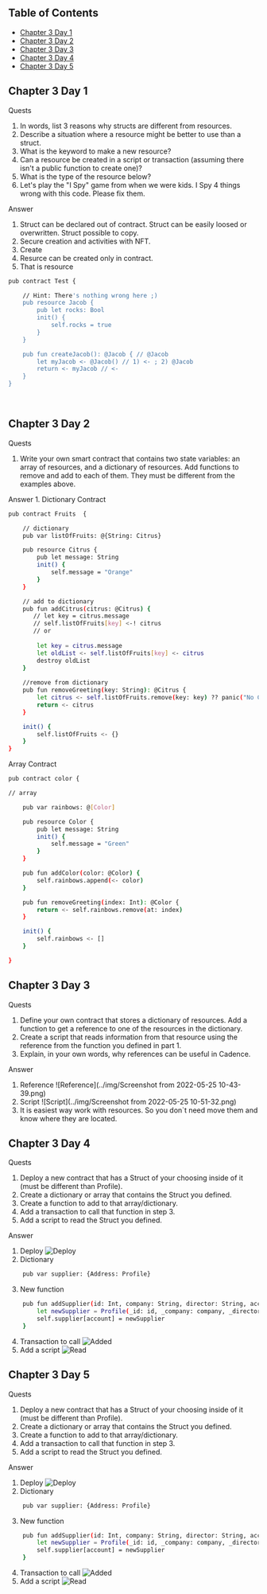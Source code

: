 ## Table of Contents
- [Chapter 3 Day 1](#Chapter-3-Day-1)
- [Chapter 3 Day 2](#Chapter-3-Day-2)
- [Chapter 3 Day 3](#Chapter-3-Day-3)
- [Chapter 3 Day 4](#Chapter-3-Day-4)
- [Chapter 3 Day 5](#Chapter-3-Day-5)

## Chapter 3 Day 1
Quests
1. In words, list 3 reasons why structs are different from resources.
2. Describe a situation where a resource might be better to use than a struct.
3. What is the keyword to make a new resource?
4. Can a resource be created in a script or transaction (assuming there isn't a public function to create one)?
5. What is the type of the resource below?
6. Let's play the "I Spy" game from when we were kids. I Spy 4 things wrong with this code. Please fix them.

Answer
1. Struct can be declared out of contract. Struct can be easily loosed or overwritten. Struct possible to copy. 
2. Secure creation and activities with NFT.
3. Create
4. Resurce can be created only in contract. 
5. That is resource
```bash
pub contract Test {

    // Hint: There's nothing wrong here ;)
    pub resource Jacob {
        pub let rocks: Bool
        init() {
            self.rocks = true
        }
    }

    pub fun createJacob(): @Jacob { // @Jacob
        let myJacob <- @Jacob() // 1) <- ; 2) @Jacob 
        return <- myJacob // <- 
    }
}

```
<br>



## Chapter 3 Day 2
Quests
1. Write your own smart contract that contains two state variables: an array of resources, and a dictionary of resources. Add functions to remove and add to each of them. They must be different from the examples above.


Answer
1. 
Dictionary Contract <br>

```bash
pub contract Fruits  {

    // dictionary 
    pub var listOfFruits: @{String: Citrus}

    pub resource Citrus {
        pub let message: String
        init() {
            self.message = "Orange"
        }
    }

    // add to dictionary
    pub fun addCitrus(citrus: @Citrus) {
       // let key = citrus.message
       // self.listOfFruits[key] <-! citrus
       // or 
        
        let key = citrus.message
        let oldList <- self.listOfFruits[key] <- citrus
        destroy oldList
    }
    
    //remove from dictionary 
    pub fun removeGreeting(key: String): @Citrus {
        let citrus <- self.listOfFruits.remove(key: key) ?? panic("No Citrus")
        return <- citrus
    }

    init() {
        self.listOfFruits <- {}
    }
}
```
Array Contract <br>
 
```bash
pub contract color {

// array 

    pub var rainbows: @[Color]

    pub resource Color {
        pub let message: String
        init() {
            self.message = "Green"
        }
    }

    pub fun addColor(color: @Color) {
        self.rainbows.append(<- color)
    }

    pub fun removeGreeting(index: Int): @Color {
        return <- self.rainbows.remove(at: index)
    }

    init() {
        self.rainbows <- []
    }

}
```

## Chapter 3 Day 3
Quests
1. Define your own contract that stores a dictionary of resources. Add a function to get a reference to one of the resources in the dictionary.
2. Create a script that reads information from that resource using the reference from the function you defined in part 1.
3. Explain, in your own words, why references can be useful in Cadence.

Answer
1. Reference
![Reference](../img/Screenshot from 2022-05-25 10-43-39.png)
2. Script
![Script](../img/Screenshot from 2022-05-25 10-51-32.png)
3. It is easiest way work with resources. So you don`t need move them and know where they are located.


## Chapter 3 Day 4
Quests
1. Deploy a new contract that has a Struct of your choosing inside of it (must be different than Profile).
2. Create a dictionary or array that contains the Struct you defined.
3. Create a function to add to that array/dictionary.
4. Add a transaction to call that function in step 3.
5. Add a script to read the Struct you defined.

Answer
1. Deploy
![Deploy](../img/chapter_2.0_day_4/deploy.png)
2. Dictionary
```bash
    pub var supplier: {Address: Profile}
```
3. New function

```bash
    pub fun addSupplier(id: Int, company: String, director: String, account: Address) {
        let newSupplier = Profile(_id: id, _company: company, _director: director, _account: account)
        self.supplier[account] = newSupplier
    }
```
4. Transaction to call
![Added](../img/chapter_2.0_day_4/added.png)
5. Add a script
![Read](../img/chapter_2.0_day_4/read.png)

## Chapter 3 Day 5
Quests
1. Deploy a new contract that has a Struct of your choosing inside of it (must be different than Profile).
2. Create a dictionary or array that contains the Struct you defined.
3. Create a function to add to that array/dictionary.
4. Add a transaction to call that function in step 3.
5. Add a script to read the Struct you defined.

Answer
1. Deploy
![Deploy](../img/chapter_2.0_day_4/deploy.png)
2. Dictionary
```bash
    pub var supplier: {Address: Profile}
```
3. New function

```bash
    pub fun addSupplier(id: Int, company: String, director: String, account: Address) {
        let newSupplier = Profile(_id: id, _company: company, _director: director, _account: account)
        self.supplier[account] = newSupplier
    }
```
4. Transaction to call
![Added](../img/chapter_2.0_day_4/added.png)
5. Add a script
![Read](../img/chapter_2.0_day_4/read.png)

